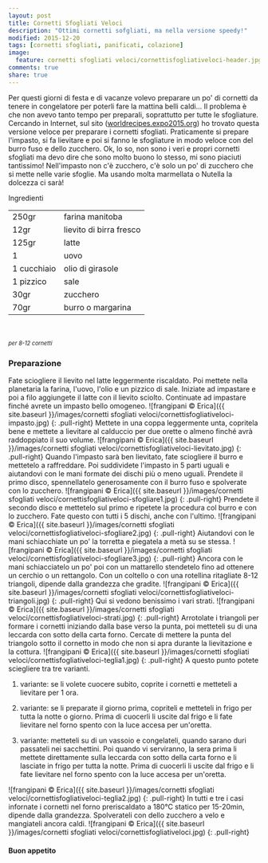 ```yaml
---
layout: post
title: Cornetti Sfogliati Veloci
description: "Ottimi cornetti sofgliati, ma nella versione speedy!"
modified: 2015-12-20
tags: [cornetti sfogliati, panificati, colazione]
image:
  feature: cornetti sfogliati veloci/cornettisfogliativeloci-header.jpg
comments: true
share: true
---
```


Per questi giorni di festa e di vacanze volevo preparare un po' di cornetti da tenere in congelatore per poterli fare la mattina belli caldi... Il problema è che non avevo tanto tempo per preparali, soprattutto per tutte le sfogliature. Cercando in Internet, sul sito (<a href="http://worldrecipes.expo2015.org/it/ricetta-cornetti_sfogliati_veloci_1482.html" target="_blank">worldrecipes.expo2015.org</a>) ho trovato questa versione veloce per preparare i cornetti sfogliati. Praticamente si prepare l'impasto, si fa lievitare e poi si fanno le sfogliature in modo veloce con del burro fuso e dello zucchero. Ok, lo so, non sono i veri e propri cornetti sfogliati ma devo dire che sono molto buono lo stesso, mi sono piaciuti tantissimo! Nell'impasto non c'è zucchero, c'è solo un po' di zucchero che si mette nelle varie sfoglie. Ma usando molta marmellata o Nutella la dolcezza ci sarà!


<div class="ingredients">
  <div class="ingredients-title">Ingredienti</div>
  <table>
    <tbody>
      </tr>
      <tr>
        <td>250gr</td>
        <td>farina manitoba</td>
      </tr>
      <tr>
        <td>12gr</td>
        <td>lievito di birra fresco</td>
      </tr>
      <tr>
        <td>125gr</td>
        <td>latte</td>
      </tr>
      <tr>
        <td>1</td>
        <td>uovo</td>
      </tr>
      <tr>
        <td>1 cucchiaio</td>
        <td>olio di girasole</td>
      </tr>
      <tr>
        <td>1 pizzico</td>
        <td>sale</td>
      </tr>
      <tr>
        <td>30gr</td>
        <td>zucchero</td> 
      </tr>
      <tr>
        <td>70gr</td>
        <td>burro o margarina</td>    
      </tr>
    </tbody>
  </table>
  <br></br>
  <i class="pull-right" style="font-size: 80%;">per 8-12 cornetti</i>
</div>


<h3>
  <font color="grey">
    <i class="icon-cogs"></i>
  </font> Preparazione
</h3>

Fate sciogliere il lievito nel latte leggermente riscaldato. Poi mettete nella planetaria la farina, l'uovo, l'olio e un pizzico di sale. Iniziate ad impastare e poi a filo aggiungete il latte con il lievito sciolto. Continuate ad impastare finché avrete un impasto bello omogeneo. 
![frangipani © Erica]({{ site.baseurl }}/images/cornetti sfogliati veloci/cornettisfogliativeloci-impasto.jpg)
{: .pull-right}
Mettete in una coppa leggermente unta, copritela bene e mettete a lievitare al calduccio per due orette o almeno finché avrà raddoppiato il suo volume.
![frangipani © Erica]({{ site.baseurl }}/images/cornetti sfogliati veloci/cornettisfogliativeloci-lievitato.jpg)
{: .pull-right}
Quando l'impasto sarà ben lievitato, fate sciogliere il burro e mettetelo a raffreddare. Poi suddividete l'impasto in 5 parti uguali e aiutandovi con le mani formate dei dischi più o meno uguali. Prendete il primo disco, spennellatelo generosamente con il burro fuso e spolverate con lo zucchero. 
![frangipani © Erica]({{ site.baseurl }}/images/cornetti sfogliati veloci/cornettisfogliativeloci-sfogliare1.jpg)
{: .pull-right}
Prendete il secondo disco e mettetelo sul primo e ripetete la procedura col burro e con lo zucchero. Fate questo con tutti i 5 dischi, anche con l'ultimo.
![frangipani © Erica]({{ site.baseurl }}/images/cornetti sfogliati veloci/cornettisfogliativeloci-sfogliare2.jpg)
{: .pull-right}
Aiutandovi con le mani schiacchiate un po' la torretta e piegatela a metà su se stessa.
![frangipani © Erica]({{ site.baseurl }}/images/cornetti sfogliati veloci/cornettisfogliativeloci-sfogliare3.jpg)
{: .pull-right}
Ancora con le mani schiacciatelo un po' poi con un mattarello stendetelo fino ad ottenere un cerchio o un rettangolo. Con un coltello o con una rotellina ritagliate 8-12 triangoli, dipende dalla grandezza che gradite.
![frangipani © Erica]({{ site.baseurl }}/images/cornetti sfogliati veloci/cornettisfogliativeloci-triangoli.jpg)
{: .pull-right}
Qui si vedono benissimo i vari strati.
![frangipani © Erica]({{ site.baseurl }}/images/cornetti sfogliati veloci/cornettisfogliativeloci-strati.jpg)
{: .pull-right}
Arrotolate i triangoli per formare i cornetti iniziando dalla base verso la punta, poi metteteli su di una leccarda con sotto della carta forno. Cercate di mettere la punta del triangolo sotto il cornetto in modo che non si apra durante la lievitazione e la cottura. 
![frangipani © Erica]({{ site.baseurl }}/images/cornetti sfogliati veloci/cornettisfogliativeloci-teglia1.jpg)
{: .pull-right}
A questo punto potete sciegliere tra tre varianti.

1. variante: se li volete cuocere subito, coprite i cornetti e metteteli a lievitare per 1 ora. 
2. variante: se li preparate il giorno prima, copriteli e metteteli in frigo per tutta la notte o giorno. Prima di cuocerli li uscite dal frigo e li fate lievitare nel forno spento con la luce accesa per un'oretta.

3. variante: metteteli su di un vassoio e congelateli, quando sarano duri passateli nei sacchettini. Poi quando vi serviranno, la sera prima li mettete direttamente sulla leccarda con sotto della carta forno e li lasciate in frigo per tutta la notte. Prima di cuocerli li uscite dal frigo e li fate lievitare nel forno spento con la luce accesa per un'oretta.

![frangipani © Erica]({{ site.baseurl }}/images/cornetti sfogliati veloci/cornettisfogliativeloci-teglia2.jpg)
{: .pull-right}
In tutti e tre i casi infornate i cornetti nel forno preriscaldato a 180°C statico per 15-20min, dipende dalla grandezza. Spolverateli con dello zucchero a velo e mangiateli ancora caldi.
![frangipani © Erica]({{ site.baseurl }}/images/cornetti sfogliati veloci/cornettisfogliativeloci.jpg)
{: .pull-right}

<h4>Buon appetito
  <font color="red">
    <i class="icon-smile"></i>
  </font>
</h4>
